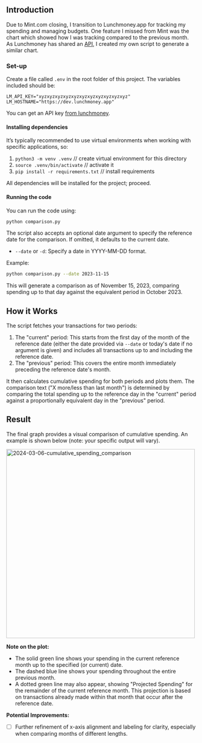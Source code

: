 ## Introduction
Due to Mint.com closing, I transition to Lunchmoney.app for tracking my spending and managing budgets. One feature I missed from Mint was the chart which showed how I was tracking compared to the previous month. As Lunchmoney has shared an [API](lunchmoney.dev), I created my own script to generate a similar chart.

### Set-up
Create a file called `.env` in the root folder of this project. The variables included should be:
```
LM_API_KEY="xyzxyzxyzxyzxyzxyzxyzxyzxyzxyzxyz"
LM_HOSTNAME="https://dev.lunchmoney.app"
```
You can get an API key [from lunchmoney](https://my.lunchmoney.app/developers).

#### Installing dependencies

It’s typically recommended to use virtual environments when working with specific applications, so:

1. `python3 -m venv .venv` // create virtual environment for this directory
2. `source .venv/bin/activate` // activate it
3. `pip install -r requirements.txt` // install requirements

All dependencies will be installed for the project; proceed.

#### Running the code
You can run the code using:
```bash
python comparison.py
```

The script also accepts an optional date argument to specify the reference date for the comparison. If omitted, it defaults to the current date.

*   `--date` or `-d`: Specify a date in YYYY-MM-DD format.

Example:
```bash
python comparison.py --date 2023-11-15
```

This will generate a comparison as of November 15, 2023, comparing spending up to that day against the equivalent period in October 2023.

## How it Works
The script fetches your transactions for two periods:
1.  The "current" period: This starts from the first day of the month of the reference date (either the date provided via `--date` or today's date if no argument is given) and includes all transactions up to and including the reference date.
2.  The "previous" period: This covers the entire month immediately preceding the reference date's month.

It then calculates cumulative spending for both periods and plots them. The comparison text ("X more/less than last month") is determined by comparing the total spending up to the reference day in the "current" period against a proportionally equivalent day in the "previous" period.

## Result
The final graph provides a visual comparison of cumulative spending. An example is shown below (note: your specific output will vary).

<img width="500" alt="2024-03-06-cumulative_spending_comparison" src="https://github.com/micklynch/lunchmoney/assets/37063953/02f7fe2b-f09f-403d-bd03-bc4f77a33f44">

**Note on the plot:**
*   The solid green line shows your spending in the current reference month up to the specified (or current) date.
*   The dashed blue line shows your spending throughout the entire previous month.
*   A dotted green line may also appear, showing "Projected Spending" for the remainder of the current reference month. This projection is based on transactions already made within that month that occur after the reference date.

**Potential Improvements:**
* [ ] Further refinement of x-axis alignment and labeling for clarity, especially when comparing months of different lengths.
